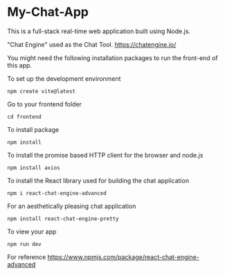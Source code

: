# My-Chat-App
This is a full-stack real-time web application built using Node.js.

"Chat Engine" used as the Chat Tool. 
    https://chatengine.io/

You might need the following installation packages to run the front-end of this app.

To set up the development environment

    npm create vite@latest

Go to your frontend folder

    cd frontend
    
To install package
   
    npm install

To install the promise based HTTP client for the browser and node.js
   
    npm install axios

To install the React library used for building the chat application
   
    npm i react-chat-engine-advanced

For an aesthetically pleasing chat application

    npm install react-chat-engine-pretty

To view your app
    
    npm run dev    

For reference
  https://www.npmjs.com/package/react-chat-engine-advanced
 
 


